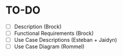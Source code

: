 # TO-DO

- [ ] Description (Brock)
- [ ] Functional Requirements (Brock)
- [ ] Use Case Descriptions (Esteban + Jaidyn)
- [ ] Use Case Diagram (Rommel)
